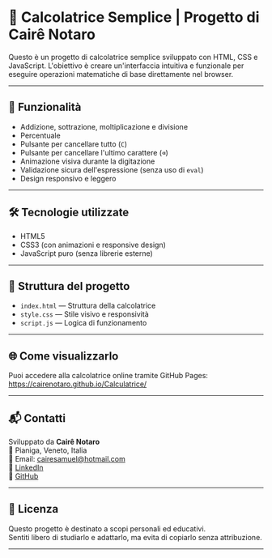 # 🧮 Calcolatrice Semplice | Progetto di Cairê Notaro

Questo è un progetto di calcolatrice semplice sviluppato con HTML, CSS e JavaScript. L'obiettivo è creare un'interfaccia intuitiva e funzionale per eseguire operazioni matematiche di base direttamente nel browser.

---

## 🎯 Funzionalità

- Addizione, sottrazione, moltiplicazione e divisione  
- Percentuale  
- Pulsante per cancellare tutto (`C`)  
- Pulsante per cancellare l'ultimo carattere (`⌫`)  
- Animazione visiva durante la digitazione  
- Validazione sicura dell'espressione (senza uso di `eval`)  
- Design responsivo e leggero

---

## 🛠️ Tecnologie utilizzate

- HTML5  
- CSS3 (con animazioni e responsive design)  
- JavaScript puro (senza librerie esterne)

---

## 📂 Struttura del progetto

- `index.html` — Struttura della calcolatrice  
- `style.css` — Stile visivo e responsività  
- `script.js` — Logica di funzionamento

---

## 🌐 Come visualizzarlo

Puoi accedere alla calcolatrice online tramite GitHub Pages:  
https://cairenotaro.github.io/Calculatrice/

---


## 📬 Contatti

Sviluppato da **Cairê Notaro**  
📍 Pianiga, Veneto, Italia  
📧 Email: cairesamuel@hotmail.com  
🔗 [LinkedIn](https://linkedin.com/in/caire-notaro)  
🔗 [GitHub](https://github.com/caire-notaro)

---

## 📄 Licenza

Questo progetto è destinato a scopi personali ed educativi.  
Sentiti libero di studiarlo e adattarlo, ma evita di copiarlo senza attribuzione.

---
